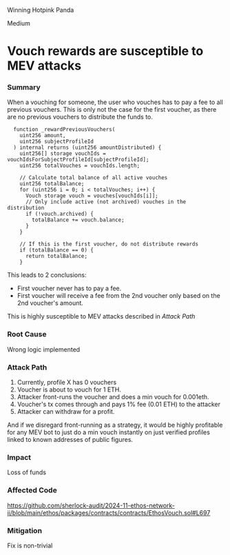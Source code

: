 Winning Hotpink Panda

Medium

# Vouch rewards are susceptible to MEV attacks

### Summary
When a vouching for someone, the user who vouches has to pay a fee to all previous vouchers. This is only not the case for the first voucher, as there are no previous vouchers to distribute the funds to.

```solidity
  function _rewardPreviousVouchers(
    uint256 amount,
    uint256 subjectProfileId
  ) internal returns (uint256 amountDistributed) {
    uint256[] storage vouchIds = vouchIdsForSubjectProfileId[subjectProfileId];
    uint256 totalVouches = vouchIds.length;

    // Calculate total balance of all active vouches
    uint256 totalBalance;
    for (uint256 i = 0; i < totalVouches; i++) {
      Vouch storage vouch = vouches[vouchIds[i]];
      // Only include active (not archived) vouches in the distribution
      if (!vouch.archived) {
        totalBalance += vouch.balance;
      }
    }

    // If this is the first voucher, do not distribute rewards
    if (totalBalance == 0) {
      return totalBalance;
    }
```

This leads to 2 conclusions:
- First voucher never has to pay a fee.
- First voucher will receive a fee from the 2nd voucher only based on the 2nd voucher's amount.

This is highly susceptible to MEV attacks described in _Attack Path_ 

### Root Cause

Wrong logic implemented 

### Attack Path
1. Currently, profile X has 0 vouchers
2. Voucher is about to vouch for 1 ETH.
3. Attacker front-runs the voucher and does a min vouch for 0.001eth.
4. Voucher's tx comes through and pays 1% fee (0.01 ETH) to the attacker 
5. Attacker can withdraw for a profit. 


And if we disregard front-running as a strategy, it would be highly profitable for any MEV bot to just do a min vouch instantly on just verified profiles linked to known addresses of public figures.

### Impact
Loss of funds

### Affected Code
https://github.com/sherlock-audit/2024-11-ethos-network-ii/blob/main/ethos/packages/contracts/contracts/EthosVouch.sol#L697

### Mitigation

Fix is non-trivial
